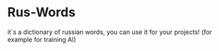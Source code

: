 # Rus-Words
it`s a dictionary of russian words, you can use it for your projects! (for example for training AI)
